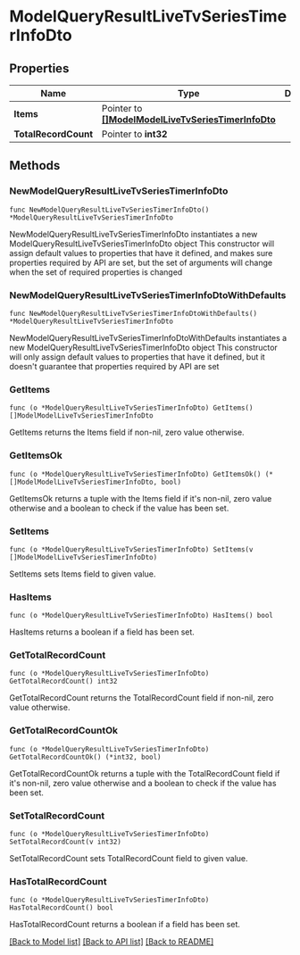 # ModelQueryResultLiveTvSeriesTimerInfoDto

## Properties

Name | Type | Description | Notes
------------ | ------------- | ------------- | -------------
**Items** | Pointer to [**[]ModelModelLiveTvSeriesTimerInfoDto**](ModelModelLiveTvSeriesTimerInfoDto.md) |  | [optional] 
**TotalRecordCount** | Pointer to **int32** |  | [optional] 

## Methods

### NewModelQueryResultLiveTvSeriesTimerInfoDto

`func NewModelQueryResultLiveTvSeriesTimerInfoDto() *ModelQueryResultLiveTvSeriesTimerInfoDto`

NewModelQueryResultLiveTvSeriesTimerInfoDto instantiates a new ModelQueryResultLiveTvSeriesTimerInfoDto object
This constructor will assign default values to properties that have it defined,
and makes sure properties required by API are set, but the set of arguments
will change when the set of required properties is changed

### NewModelQueryResultLiveTvSeriesTimerInfoDtoWithDefaults

`func NewModelQueryResultLiveTvSeriesTimerInfoDtoWithDefaults() *ModelQueryResultLiveTvSeriesTimerInfoDto`

NewModelQueryResultLiveTvSeriesTimerInfoDtoWithDefaults instantiates a new ModelQueryResultLiveTvSeriesTimerInfoDto object
This constructor will only assign default values to properties that have it defined,
but it doesn't guarantee that properties required by API are set

### GetItems

`func (o *ModelQueryResultLiveTvSeriesTimerInfoDto) GetItems() []ModelModelLiveTvSeriesTimerInfoDto`

GetItems returns the Items field if non-nil, zero value otherwise.

### GetItemsOk

`func (o *ModelQueryResultLiveTvSeriesTimerInfoDto) GetItemsOk() (*[]ModelModelLiveTvSeriesTimerInfoDto, bool)`

GetItemsOk returns a tuple with the Items field if it's non-nil, zero value otherwise
and a boolean to check if the value has been set.

### SetItems

`func (o *ModelQueryResultLiveTvSeriesTimerInfoDto) SetItems(v []ModelModelLiveTvSeriesTimerInfoDto)`

SetItems sets Items field to given value.

### HasItems

`func (o *ModelQueryResultLiveTvSeriesTimerInfoDto) HasItems() bool`

HasItems returns a boolean if a field has been set.

### GetTotalRecordCount

`func (o *ModelQueryResultLiveTvSeriesTimerInfoDto) GetTotalRecordCount() int32`

GetTotalRecordCount returns the TotalRecordCount field if non-nil, zero value otherwise.

### GetTotalRecordCountOk

`func (o *ModelQueryResultLiveTvSeriesTimerInfoDto) GetTotalRecordCountOk() (*int32, bool)`

GetTotalRecordCountOk returns a tuple with the TotalRecordCount field if it's non-nil, zero value otherwise
and a boolean to check if the value has been set.

### SetTotalRecordCount

`func (o *ModelQueryResultLiveTvSeriesTimerInfoDto) SetTotalRecordCount(v int32)`

SetTotalRecordCount sets TotalRecordCount field to given value.

### HasTotalRecordCount

`func (o *ModelQueryResultLiveTvSeriesTimerInfoDto) HasTotalRecordCount() bool`

HasTotalRecordCount returns a boolean if a field has been set.


[[Back to Model list]](../README.md#documentation-for-models) [[Back to API list]](../README.md#documentation-for-api-endpoints) [[Back to README]](../README.md)


